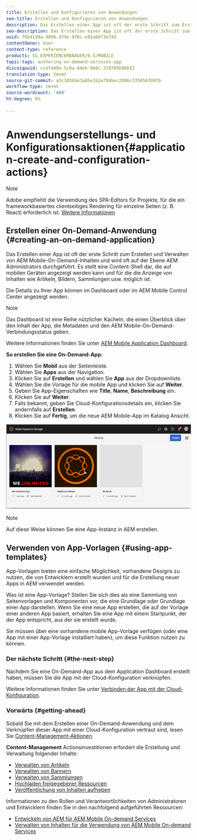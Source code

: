 ```yaml
---
title: Erstellen und Konfigurieren von Anwendungen
seo-title: Erstellen und Konfigurieren von Anwendungen
description: Das Erstellen einer App ist oft der erste Schritt zum Erstellen und Verwalten von AEM Mobile-On-Demand-Inhalten. Auf dieser Seite erfahren Sie mehr.
seo-description: Das Erstellen einer App ist oft der erste Schritt zum Erstellen und Verwalten von AEM Mobile-On-Demand-Inhalten. Auf dieser Seite erfahren Sie mehr.
uuid: f6b41d9a-d896-479e-9f6c-e91a88f3e74d
contentOwner: User
content-type: reference
products: SG_EXPERIENCEMANAGER/6.5/MOBILE
topic-tags: authoring-on-demand-services-app
discoiquuid: ccafd49a-5c8a-44eb-9b0c-37070560bb52
translation-type: tm+mt
source-git-commit: a3c303d4e3a85e1b2e794bec2006c335056309fb
workflow-type: tm+mt
source-wordcount: '469'
ht-degree: 8%

---
```



# Anwendungserstellungs- und Konfigurationsaktionen{#application-create-and-configuration-actions}

>[!NOTE]
>
>Adobe empfiehlt die Verwendung des SPA-Editors für Projekte, für die ein frameworkbasiertes clientseitiges Rendering für einzelne Seiten (z. B. React) erforderlich ist. [Weitere Informationen](/help/sites-developing/spa-overview.md)

## Erstellen einer On-Demand-Anwendung {#creating-an-on-demand-application}

Das Erstellen einer App ist oft der erste Schritt zum Erstellen und Verwalten von AEM Mobile-On-Demand-Inhalten und wird oft auf der Ebene AEM Administrators durchgeführt. Es stellt eine Content-Shell dar, die auf mobilen Geräten angezeigt werden kann und für die die Anzeige von Inhalten wie Artikeln, Bildern, Sammlungen usw. möglich ist.

Die Details zu Ihrer App können im Dashboard oder im AEM Mobile Control Center angezeigt werden.

>[!NOTE]
>
>Das Dashboard ist eine Reihe nützlicher Kacheln, die einen Überblick über den Inhalt der App, die Metadaten und den AEM Mobile-On-Demand-Verbindungsstatus geben.
>
>Weitere Informationen finden Sie unter [AEM Mobile Application Dashboard](/help/mobile/mobile-apps-ondemand-application-dashboard.md).

**So erstellen Sie eine On-Demand-App:**

1. Wählen Sie **Mobil** aus der Seitenleiste.
1. Wählen Sie **Apps** aus der Navigation.
1. Klicken Sie auf **Erstellen** und wählen Sie **App** aus der Dropdownliste.
1. Wählen Sie die Vorlage für die mobile App und klicken Sie auf **Weiter**.
1. Geben Sie App-Eigenschaften wie **Title**, **Name**, **Beschreibung** ein.
1. Klicken Sie auf **Weiter**.
1. Falls bekannt, geben Sie Cloud-Konfigurationsdetails ein, klicken Sie andernfalls auf **Erstellen**.
1. Klicken Sie auf **Fertig**, um die neue AEM Mobile-App im Katalog Ansicht.

![chlimage_1](assets/chlimage_1.gif)

>[!NOTE]
>
>Auf diese Weise können Sie eine App-Instanz in AEM erstellen.

## Verwenden von App-Vorlagen {#using-app-templates}

App-Vorlagen bieten eine einfache Möglichkeit, vorhandene Designs zu nutzen, die von Entwicklern erstellt wurden und für die Erstellung neuer Apps in AEM verwendet werden.

Was ist eine App-Vorlage? Stellen Sie sich dies als eine Sammlung von Seitenvorlagen und Komponenten vor, die eine Grundlage oder Grundlage einer App darstellen.
Wenn Sie eine neue App erstellen, die auf der Vorlage einer anderen App basiert, erhalten Sie eine App mit einem Startpunkt, der der App entspricht, aus der sie erstellt wurde.

Sie müssen über eine vorhandene mobile App-Vorlage verfügen (oder eine App mit einer App-Vorlage installiert haben), um diese Funktion nutzen zu können.

### Der nächste Schritt {#the-next-step}

Nachdem Sie eine On-Demand-App aus dem Application Dashboard erstellt haben, müssen Sie die App mit der Cloud-Konfiguration verknüpfen.

Weitere Informationen finden Sie unter [Verbinden der App mit der Cloud-Konfiguration](/help/mobile/mobile-on-demand-associating-an-on-demand-app-to-cloud-configuration.md).

### Vorwärts {#getting-ahead}

Sobald Sie mit dem Erstellen einer On-Demand-Anwendung und dem Verknüpfen dieser App mit einer Cloud-Konfiguration vertraut sind, lesen Sie [Content-Management-Aktionen](/help/mobile/mobile-apps-ondemand-manage-content-ondemand.md).

**Content-Management** Actionsinvestitionen erfordert die Erstellung und Verwaltung folgender Inhalte:

* [Verwalten von Artikeln](/help/mobile/mobile-on-demand-managing-articles.md)
* [Verwalten von Bannern](/help/mobile/mobile-on-demand-managing-banners.md)
* [Verwalten von Sammlungen](/help/mobile/mobile-on-demand-managing-collections.md)
* [Hochladen freigegebener Ressourcen](/help/mobile/mobile-on-demand-shared-resources.md)
* [Veröffentlichung von Inhalten aufheben](/help/mobile/mobile-on-demand-publishing-unpublishing.md)

Informationen zu den Rollen und Verantwortlichkeiten von Administratoren und Entwicklern finden Sie in den nachfolgend aufgeführten Ressourcen:

* [Entwickeln von AEM für AEM Mobile On-demand Services](/help/mobile/aem-mobile-on-demand.md)
* [Verwalten von Inhalten für die Verwendung von AEM Mobile On-demand Services](/help/mobile/aem-mobile.md)
